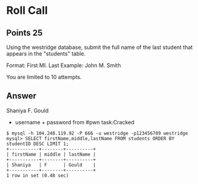 # Roll Call

## Points 25

Using the westridge database, submit the full name of the last student that appears in the "students" table.

Format: First MI. Last
Example: John M. Smith

You are limited to 10 attempts.

## Answer

Shaniya F. Gould

* username + password from #pwn task:Cracked

```
$ mysql -h 104.248.119.92 -P 666 -u westridge -p123456789 westridge
mysql> SELECT firstName,middle,lastName FROM students ORDER BY studentID DESC LIMIT 1;
+-----------+--------+----------+
| firstName | middle | lastName |
+-----------+--------+----------+
| Shaniya   | F      | Gould    |
+-----------+--------+----------+
1 row in set (0.48 sec)
```

